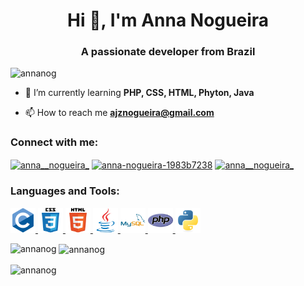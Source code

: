 <h1 align="center">Hi 👋, I'm Anna Nogueira</h1>
<h3 align="center">A passionate developer from Brazil</h3>

<p align="left"> <img src="https://komarev.com/ghpvc/?username=annanog&label=Profile%20views&color=0e75b6&style=flat" alt="annanog" /> </p>

- 🌱 I’m currently learning **PHP, CSS, HTML, Phyton, Java**

- 📫 How to reach me **ajznogueira@gmail.com**

<h3 align="left">Connect with me:</h3>
<p align="left">
<a href="https://twitter.com/anna__nogueira_" target="blank"><img align="center" src="https://raw.githubusercontent.com/rahuldkjain/github-profile-readme-generator/master/src/images/icons/Social/twitter.svg" alt="anna__nogueira_" height="30" width="40" /></a>
<a href="https://linkedin.com/in/anna-nogueira-1983b7238" target="blank"><img align="center" src="https://raw.githubusercontent.com/rahuldkjain/github-profile-readme-generator/master/src/images/icons/Social/linked-in-alt.svg" alt="anna-nogueira-1983b7238" height="30" width="40" /></a>
<a href="https://instagram.com/anna_nogueiraa" target="blank"><img align="center" src="https://raw.githubusercontent.com/rahuldkjain/github-profile-readme-generator/master/src/images/icons/Social/instagram.svg" alt="anna__nogueira_" height="30" width="40" /></a>
</p>

<h3 align="left">Languages and Tools:</h3>
<p align="left"> <a href="https://www.cprogramming.com/" target="_blank" rel="noreferrer"> <img src="https://raw.githubusercontent.com/devicons/devicon/master/icons/c/c-original.svg" alt="c" width="40" height="40"/> </a> <a href="https://www.w3schools.com/css/" target="_blank" rel="noreferrer"> <img src="https://raw.githubusercontent.com/devicons/devicon/master/icons/css3/css3-original-wordmark.svg" alt="css3" width="40" height="40"/> </a> <a href="https://www.w3.org/html/" target="_blank" rel="noreferrer"> <img src="https://raw.githubusercontent.com/devicons/devicon/master/icons/html5/html5-original-wordmark.svg" alt="html5" width="40" height="40"/> </a> <a href="https://www.java.com" target="_blank" rel="noreferrer"> <img src="https://raw.githubusercontent.com/devicons/devicon/master/icons/java/java-original.svg" alt="java" width="40" height="40"/> </a> <a href="https://www.mysql.com/" target="_blank" rel="noreferrer"> <img src="https://raw.githubusercontent.com/devicons/devicon/master/icons/mysql/mysql-original-wordmark.svg" alt="mysql" width="40" height="40"/> </a> <a href="https://www.php.net" target="_blank" rel="noreferrer"> <img src="https://raw.githubusercontent.com/devicons/devicon/master/icons/php/php-original.svg" alt="php" width="40" height="40"/> </a> <a href="https://www.python.org" target="_blank" rel="noreferrer"> <img src="https://raw.githubusercontent.com/devicons/devicon/master/icons/python/python-original.svg" alt="python" width="40" height="40"/> </a> </p>

<p><img align="left" src="https://github-readme-stats.vercel.app/api/top-langs?username=annanog&show_icons=true&locale=en&layout=compact" alt="annanog" /></p>

<p>&nbsp;<img align="center" src="https://github-readme-stats.vercel.app/api?username=annanog&show_icons=true&locale=en" alt="annanog" /></p>

<p><img align="center" src="https://github-readme-streak-stats.herokuapp.com/?user=annanog&" alt="annanog" /></p>
